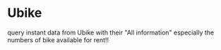 # Ubike
query instant data from Ubike with their "All information" especially the numbers of bike available for rent!!

